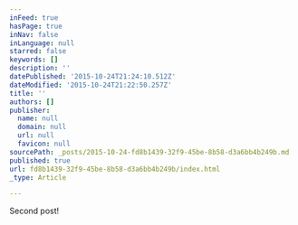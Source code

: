 ```yaml
---
inFeed: true
hasPage: true
inNav: false
inLanguage: null
starred: false
keywords: []
description: ''
datePublished: '2015-10-24T21:24:10.512Z'
dateModified: '2015-10-24T21:22:50.257Z'
title: ''
authors: []
publisher:
  name: null
  domain: null
  url: null
  favicon: null
sourcePath: _posts/2015-10-24-fd8b1439-32f9-45be-8b58-d3a6bb4b249b.md
published: true
url: fd8b1439-32f9-45be-8b58-d3a6bb4b249b/index.html
_type: Article

---
```

Second post!